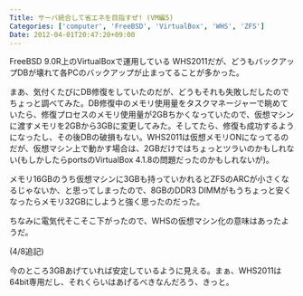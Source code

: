 ```yaml
---
Title: サーバ統合して省エネを目指すぜ! (VM編5)
Categories: ['computer', 'FreeBSD', 'VirtualBox', 'WHS', 'ZFS']
Date: 2012-04-01T20:47:20+09:00
---
```


FreeBSD 9.0R上のVirtualBoxで運用している WHS2011だが、どうもバックアップDBが壊れて各PCのバックアップが止まってることが多かった。

まあ、気付くたびにDB修復をしていたのだが、どうもそれも失敗しだしたのでちょっと調べてみた。DB修復中のメモリ使用量をタスクマネージャーで眺めていたら、修復プロセスのメモリ使用量が2GBちかくなっていたので、仮想マシンに渡すメモリを2GBから3GBに変更してみた。そしてたら、修復も成功するようになったし、その後DBの破損もない。WHS2011は仮想メモリONになってるのだが、仮想マシン上で動かす場合は、2GBだけではちょっとツラいのかもしれない(もしかしたらportsのVirtualBox 4.1.8の問題だったのかもしれないが)。

メモリ16GBのうち仮想マシンに3GBも持っていかれるとZFSのARCが小さくなるじゃないか、と思ってしまったので、8GBのDDR3 DIMMがもうちょっと安くなったらメモリ32GBにしようと強く思ったのだった。

ちなみに電気代そこそこ下がったので、WHSの仮想マシン化の意味はあったようだ。

(4/8追記)

今のところ3GBあげていれば安定しているように見える。まぁ、WHS2011は64bit専用だし、それくらいはあげるべきなんだろう、きっと。

&nbsp;

